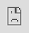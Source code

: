 

##  Welcome
---
This is my index page. It is currently under developement! Check back soon!


### Table of Contents
---


1. [Code Review]




### Code Review
---
<iframe style= "position: absolute; top: 0; left: 0; width: 100%; height: 100%;" src="https://www.youtube.com/embed/MPRjPozSNDI" title="YouTube video player" frameborder="0" allow="accelerometer; autoplay; clipboard-write; encrypted-media; gyroscope; picture-in-picture; web-share" allowfullscreen></iframe>
Figure 1 - Code Review Part 1

-----

<iframe style= "position: absolute; top: 0; left: 0; width: 100%; height: 100%;" src="https://www.youtube.com/embed/bVXsJAzRMOo" title="YouTube video player" frameborder="0" allow="accelerometer; autoplay; clipboard-write; encrypted-media; gyroscope; picture-in-picture; web-share" allowfullscreen></iframe>
Figure 2 - Code Review Part 2
